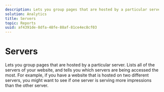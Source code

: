```yaml
---
description: Lets you group pages that are hosted by a particular server. Lists all of the servers of your website, and tells you which servers are being accessed the most. For example, if you have a website that is hosted on two different servers, you might want to see if one server is serving more impressions than the other server.
solution: Analytics
title: Servers
topic: Reports
uuid: af4391de-8dfa-48fe-88af-81ce4ec8cf03
---
```


# Servers

Lets you group pages that are hosted by a particular server. Lists all of the servers of your website, and tells you which servers are being accessed the most. For example, if you have a website that is hosted on two different servers, you might want to see if one server is serving more impressions than the other server.

